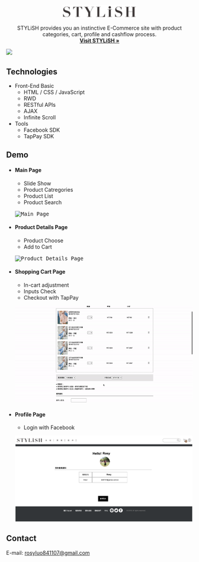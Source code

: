 <p align="center">
<a href = "https://stylish-8ec3e.web.app/">
    <img src="/img/logo.png" alt="Logo" width="200" >
    </a>



  <p align="center">
   STYLiSH provides you an instinctive E-Commerce site with product categories, cart, profile and cashflow process. 
    <br />
    <a href="https://stylish-8ec3e.web.app/"><strong>Visit STYLiSH »</strong></a>
    <br />
  </p> 
</p>



<kbd>
    <img src="/img/preview.gif" >
</kbd>


## Technologies

-   Front-End Basic
    -   HTML / CSS / JavaScript
    -   RWD
    -   RESTful APIs
    -   AJAX
    -   Infinite Scroll
-   Tools
    -   Facebook SDK
    -   TapPay SDK

## Demo

-   #### Main Page

    -   Slide Show
    -   Product Catregories
    -   Product List
    -   Product Search

    <p>
    <kbd>
    <img src="/img/mainlayout.gif" alt="Main Page" >
    </kbd>
    </p>

-   #### Product Details Page

    -   Product Choose
    -   Add to Cart

    <p>
    <kbd>
    <img src="/img/product.gif" alt="Product Details Page" >
    </kbd>
    </p>

-   #### Shopping Cart Page

    -   In-cart adjustment 
    -   Inputs Check
    -   Checkout with TapPay

    <p>
    <kbd>
    <img src="./img/cart.gif" alt="Shopping Cart Page">
    </kbd>
    </p>

-   #### Profile Page

    -   Login with Facebook

    <p>
    <kbd>
    <img src="./img/profile.png"  alt="Profile Page" >
    </kbd>
    </p>

## Contact

E-mail: rosyluo841107@gmail.com
